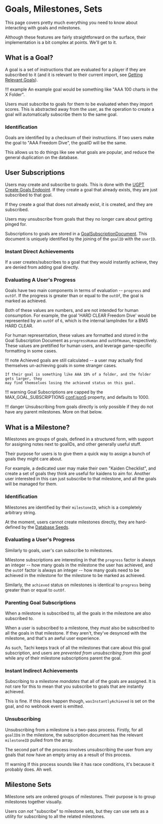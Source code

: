 # Goals, Milestones, Sets

This page covers pretty much everything you need to know about interacting with goals
and milestones.

Although these features are fairly straightforward on the surface, their implementation is a bit complex at points. We'll get to it.

## What is a Goal?

A goal is a set of instructions that are evaluated for a player if they are subscribed to it (and it is relevant to their current import, see [Getting Relevant Goals](../import/goals.md)).

!!! example
	An example goal would be something like "AAA 100 charts in the X Folder".

Users must subscribe to goals for them to be evaluated when they import scores. This is
abstracted away from the user, as the operation to create a goal will automatically subscribe
them to the same goal.

### Identification

Goals are identified by a checksum of their instructions. If two users make the goal to "AAA Freedom Dive", the goalID will be the same.

This allows us to do things like see what goals are popular, and reduce the general duplication on the database.

## User Subscriptions

Users may create and subscribe to goals. This is done with the [UGPT Create Goals Endpoint](TODO). If they create a goal that already exists, they are just subscribed to that goal.

If they create a goal that does not already exist, it is created, and they are subscribed.

Users may unsubscribe from goals that they no longer care about getting pinged for.

Subscriptions to goals are stored in a [GoalSubscriptionDocument](../documents/goal-sub.md).
This document is uniquely identified by the joining of the `goalID` with the `userID`.

### Instant Direct Achievements

If a user creates/subscribes to a goal that they would instantly achieve, they are denied
from adding goal directly.

### Evaluating A User's Progress

Goals have two main components in terms of evaluation -- `progress` and `outOf`. If the progress is greater than or equal to the `outOf`, the goal is marked as achieved.

Both of these values are numbers, and are not intended for human consumption. For example, the goal 'HARD CLEAR Freedom Dive' would be represented by an `outOf` of `6`, which is the internal lampIndex for a BMS HARD CLEAR.

For human representation, these values are formatted and stored in the Goal Subscription Document as `progressHuman` and `outOfHuman`, respectively. These values are prettified for human users, and leverage game-specific formatting in some cases.

!!! note
	Achieved goals are still calculated -- a user may actually find themselves un-achieving goals in some stranger cases.

	If their goal is something like AAA 10% of a folder, and the folder gets larger, they
	may find themselves losing the achieved status on this goal.

!!! warning
	Goal Subscriptions are capped by the MAX_GOAL_SUBSCRIPTIONS [conf.json5](../setup/config.md) property, and defaults to 1000.

!!! danger
	Unsubscribing from goals directly is only possible if they do not have any parent milestones.
	More on that below.

## What is a Milestone?

Milestones are groups of goals, defined in a structured form, with support for assigning
notes next to goalIDs, and other generally useful stuff.

Their purpose for users is to give them a quick way to assign a bunch of goals they might care about.

For example, a dedicated user may make their own "Kaiden Checklist", and create a set of goals
they think are useful for kaidens to aim for. Another user interested in this can just
subscribe to that milestone, and all the goals will be managed for them.

### Identification

Milestones are identified by their `milestoneID`, which is a completely arbitrary string.

At the moment, users cannot create milestones directly, they are hard-defined by the [Database Seeds](../infrastructure/database-seeds.md).

### Evaluating a User's Progress

Similarly to goals, user's can subscribe to milestones.

Milestone subscriptions are interesting in that the `progress` factor is always an integer -- how many goals in the milestone the user has achieved, and the `outOf` factor is always an integer -- how many goals need to be achieved in the milestone for the milestone to be marked as achieved.

Similarly, the `achieved` status on milestones is identical to `progress` being greater than or equal to `outOf`.

### Parenting Goal Subscriptions

When a milestone is subscribed to, all the goals in the milestone are also subscribed to.

When a user is subscribed to a milestone, they *must* also be subscribed to all the goals in
that milestone. If they aren't, they've desynced with the milestone, and that's an awful
user experience.

As such, Tachi keeps track of all the milestones that care about this goal subscription, and users are *prevented from unsubscribing from this goal* while any of their milestone subscriptions parent the goal.

### Instant Indirect Achievements

Subscribing to a milestone *mandates* that all of the goals are assigned. It is not rare for this to mean that you subscribe to goals that are instantly achieved.

This is fine. If this does happen though, `wasInstantlyAchieved` is set on the goal, and no
webhook event is emitted.

### Unsubscribing

Unsubscribing from a milestone is a two-pass process. Firstly, for all `goalID`s in the milestone, the subscription document has the relevant `milestoneID` pulled from the array.

The second part of the process involves unsubscribing the user from any goals that now have
an empty array as a result of this process.

!!! warning
	If this process sounds like it has race conditions, it's because it probably does.
	Ah well.

## Milestone Sets

Milestone sets are ordered groups of milestones. Their purpose is to group milestones together
visually.

Users *can not* "subscribe" to milestone sets, but they can use sets as a utility for subscribing to all the related milestones.
